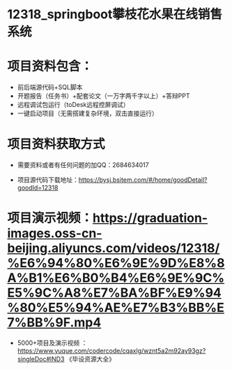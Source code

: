 #   12318_springboot攀枝花水果在线销售系统

#   项目资料包含：
*    前后端源代码+SQL脚本
*    开题报告（任务书）+配套论文（一万字两千字以上）+答辩PPT
*   远程调试包运行（toDesk远程控屏调试）
*   一键启动项目（无需搭建复杂环境，双击直接运行）


#   项目资料获取方式
*   需要资料或者有任何问题的加QQ：2684634017

*   项目源代码下载地址：https://bysj.bsitem.com/#/home/goodDetail?goodId=12318

#  项目演示视频：https://graduation-images.oss-cn-beijing.aliyuncs.com/videos/12318/%E6%94%80%E6%9E%9D%E8%8A%B1%E6%B0%B4%E6%9E%9C%E5%9C%A8%E7%BA%BF%E9%94%80%E5%94%AE%E7%B3%BB%E7%BB%9F.mp4

*  5000+项目及演示视频 ：https://www.yuque.com/codercode/cqaxlg/wznt5a2m92ay93gz?singleDoc#lND3 《毕设资源大全》
